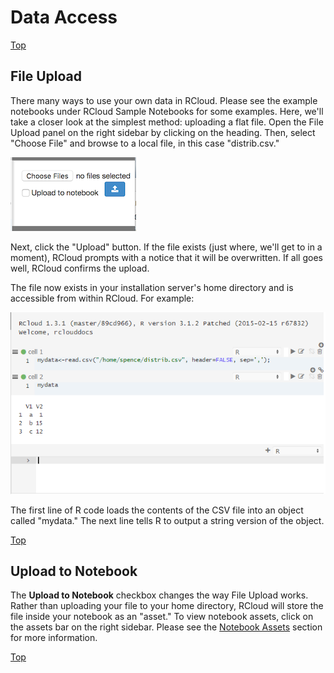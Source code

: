 Data Access
===========

[Top](#TOP)

<a name="fileupload"></a>

File Upload
-----------

There many ways to use your own data in RCloud. Please see the example
notebooks under RCloud Sample Notebooks for some examples. Here, we'll
take a closer look at the simplest method: uploading a flat file. Open
the File Upload panel on the right sidebar by clicking on the heading.
Then, select "Choose File" and browse to a local file, in this case
"distrib.csv."

![File Upload: Example 1](img/fileupload1.png)

Next, click the "Upload" button. If the file exists (just where, we'll
get to in a moment), RCloud prompts with a notice that it will be
overwritten. If all goes well, RCloud confirms the upload.

The file now exists in your installation server's home directory and is
accessible from within RCloud. For example:

![File Upload: Example 2](img/fileupload2.png)

The first line of R code loads the contents of the CSV file into an
object called "mydata." The next line tells R to output a string version
of the object.

[Top](#TOP)

<a name="uploadtonotebook"></a>

Upload to Notebook
------------------

The **Upload to Notebook** checkbox changes the way File Upload works.
Rather than uploading your file to your home directory, RCloud will
store the file inside your notebook as an "asset." To view notebook
assets, click on the assets bar on the right sidebar. Please see the
[Notebook Assets](#notebookassets) section for more information.

[Top](#TOP)

<a name="notebookassets"></a>
